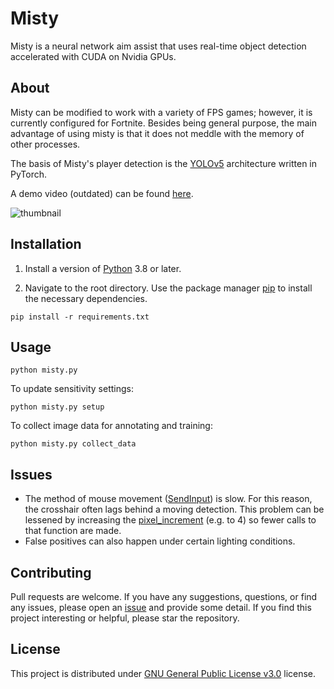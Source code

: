 # Misty
Misty is a neural network aim assist that uses real-time object detection accelerated with CUDA on Nvidia GPUs.

## About

Misty can be modified to work with a variety of FPS games; however, it is currently configured for Fortnite. Besides being general purpose, the main advantage of using misty is that it does not meddle with the memory of other processes.

The basis of Misty's player detection is the [YOLOv5](https://github.com/ultralytics/yolov5) architecture written in PyTorch.

A demo video (outdated) can be found [here](https://www.youtube.com/watch?v=XDAcQNUuT84).

![thumbnail]([https://user-images.githubusercontent.com/45726273/126563920-193ca8df-de70-4a91-81ec-d781ee961332.png](https://media.discordapp.net/attachments/1009831589544480912/1111622013807763516/image.png?ex=653ba3ad&is=65292ead&hm=54e75c4d4e75af37be63a0f2f53dff129ec77a870e362ae0618ba2bd184b3c82&=&width=928&height=468))

## Installation

1. Install a version of [Python](https://www.python.org/downloads/) 3.8 or later.

2. Navigate to the root directory. Use the package manager [pip](https://pip.pypa.io/en/stable/) to install the necessary dependencies.

```
pip install -r requirements.txt
```

## Usage
```           
python misty.py
```
To update sensitivity settings:
```           
python misty.py setup
```
To collect image data for annotating and training:
```           
python misty.py collect_data
```


## Issues
- The method of mouse movement ([SendInput](https://github.com/zeyad-mansour/Lunar/blob/45e05373036f8bd072667313c155e55735cd7f57/lib/aimbot.py#L126)) is slow. For this reason, the crosshair often lags behind a moving detection. This problem can be lessened by increasing the [pixel_increment](https://github.com/zeyad-mansour/Lunar/blob/45e05373036f8bd072667313c155e55735cd7f57/lib/aimbot.py#L56) (e.g. to 4) so fewer calls to that function are made.
- False positives can also happen under certain lighting conditions.

## Contributing
Pull requests are welcome. If you have any suggestions, questions, or find any issues, please open an [issue](https://github.com/zeyad-mansour/Lunar/issues) and provide some detail.
If you find this project interesting or helpful, please star the repository.

## License
This project is distributed under [GNU General Public License v3.0](https://github.com/zeyad-mansour/Lunar/blob/main/LICENSE) license.
